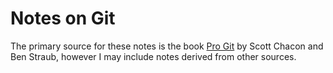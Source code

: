 # Notes on Git

The primary source for these notes is the book [Pro Git](https://git-scm.com/book/en/v2) by Scott Chacon and Ben Straub, however I may include notes derived from other sources.

